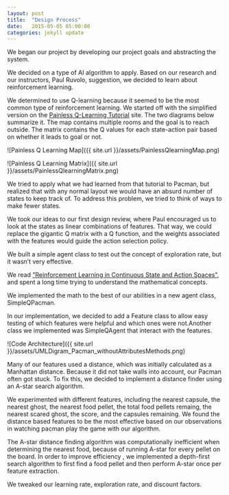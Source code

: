 ```yaml
---
layout: post
title:  "Design Process"
date:   2015-05-05 05:00:00
categories: jekyll update
---
```


We began our project by developing our project goals and abstracting the system.

We decided on a type of AI algorithm to apply. Based on our research and our instructors, Paul Ruvolo, suggestion, we decided to learn about reinforcement learning.

We determined to use Q-learning because it seemed to be the most common type of reinforcement learning. We started off with the simplified version on the [Painless Q-Learning Tutorial](http://mnemstudio.org/path-finding-q-learning-tutorial.htm) site. The two diagrams below summarize it. The map contains multiple rooms and the goal is to reach outside. The matrix contains the Q values for each state-action pair based on whether it leads to goal or not. 

![Painless Q Learning Map]({{ site.url }}/assets/PainlessQlearningMap.png)


![Painless Q Learning Matrix]({{ site.url }}/assets/PainlessQlearningMatrix.png)

We tried to apply what we had learned from that tutorial to Pacman, but realized that with any normal layout we would have an absurd number of states to keep track of. To address this problem, we tried to think of ways to make fewer states.

We took our ideas to our first design review, where Paul encouraged us to look at the states as linear combinations of features. That way, we could replace the gigantic Q matrix with a Q function, and the weights associated with the features would guide the action selection policy.

We built a simple agent class to test out the concept of exploration rate, but it wasn’t very effective.

We read ["Reinforcement Learning in Continuous State and Action Spaces"](http://webdocs.cs.ualberta.ca/~vanhasse/papers/RL_in_Continuous_Spaces.pdf), and spent a long time trying to understand the mathematical concepts. 

We implemented the math to the best of our abilities in a new agent class, SimpleQPacman.

In our implementation, we decided to add a Feature class to allow easy testing of which features were helpful and which ones were not.Another class we implemented was SimpleQAgent that interact with the features.


![Code Architecture]({{ site.url }}/assets/UMLDigram_Pacman_withoutAttributesMethods.png)


Many of our features used a distance, which was initially calculated as a Manhattan distance. Because it did not take walls into account, our Pacman often got stuck. To fix this, we decided to implement a distance finder using an A-star search algorithm.

We experimented with different features, including the nearest capsule, the nearest ghost, the nearest food pellet, the total food pellets remaing, the nearest scared ghost, the score, and the capsules remaining. We found the distance based features to be the most effective based on our observations in watching pacman play the game with our algorithm. 

The A-star distance finding algorithm was computationally inefficient when determining the nearest food, because of running A-star for every pellet on the board. In order to improve efficiency , we implemented a depth-first search algorithm to first find a food pellet and then perform A-star once per feature extraction.

We tweaked our learning rate, exploration rate, and discount factors.



